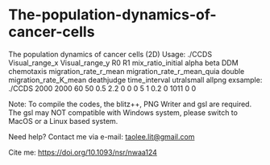 # The-population-dynamics-of-cancer-cells
The population dynamics of cancer cells (2D)
Usage: ./CCDS Visual_range_x Visual_range_y R0 R1 mix_ratio_initial alpha beta DDM chemotaxis migration_rate_r_mean migration_rate_r_mean_quia double migration_rate_K_mean deathjudge time_interval utralsmall allpng
exsample: ./CCDS 2000 2000 60 50 0.5 2.2 0 0 0 5 1 0.2 0 1011 0 0

Note: To compile the codes, the blitz++, PNG Writer and gsl are required. The gsl may NOT compatible with Windows system, please switch to MacOS or a Linux based system.

Need help? Contact me via e-mail: taolee.lit@gmail.com

Cite me: https://doi.org/10.1093/nsr/nwaa124

